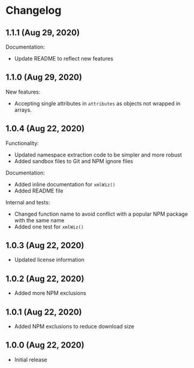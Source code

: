 # Changelog

## 1.1.1 (Aug 29, 2020)

Documentation:

- Update README to reflect new features

## 1.1.0 (Aug 29, 2020)

New features:

- Accepting single attributes in `attributes` as objects not wrapped in arrays.

## 1.0.4 (Aug 22, 2020)

Functionality:

- Updated namespace extraction code to be simpler and more robust
- Added sandbox files to Git and NPM ignore files

Documentation:

- Added inline documentation for `xmlWiz()`
- Added README file

Internal and tests:

- Changed function name to avoid conflict with a popular NPM package with the
  same name
- Added one test for `xmlWiz()`

## 1.0.3 (Aug 22, 2020)

- Updated license information

## 1.0.2 (Aug 22, 2020)

- Added more NPM exclusions

## 1.0.1 (Aug 22, 2020)

- Added NPM exclusions to reduce download size

## 1.0.0 (Aug 22, 2020)

- Initial release
